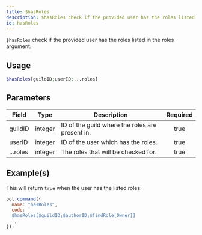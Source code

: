 ```yaml
---
title: $hasRoles
description: $hasRoles check if the provided user has the roles listed in the roles argument.
id: hasRoles
---
```


`$hasRoles` check if the provided user has the roles listed in the roles argument.

## Usage

```php
$hasRoles[guildID;userID;...roles]
```

## Parameters

| Field    | Type    | Description                                     | Required |
| -------- | ------- | ----------------------------------------------- | :------: |
| guildID  | integer | ID of the guild where the roles are present in. |   true   |
| userID   | integer | ID of the user which has the roles.             |   true   |
| ...roles | integer | The roles that will be checked for.             |   true   |

## Example(s)

This will return `true` when the user has the listed roles:

```javascript
bot.command({
  name: "hasRoles",
  code: `
  $hasRoles[$guildID;$authorID;$findRole[Owner]]
  `,
});
```
